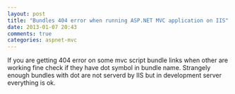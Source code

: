 ```yaml
---
layout: post
title: "Bundles 404 error when running ASP.NET MVC application on IIS"
date: 2013-01-07 20:43
comments: true
categories: aspnet-mvc
---
```


If you are getting 404 error on some mvc script bundle links when other are working fine check if they have dot symbol in bundle name. Strangely enough bundles with dot are not serverd by IIS but in development server everything is ok. 